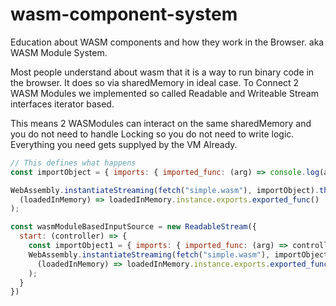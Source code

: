 # wasm-component-system
Education about WASM components and how they work in the Browser. aka WASM Module System. 

Most people understand about wasm that it is a way to run binary code in the browser. It does so via sharedMemory in ideal case.
To Connect 2 WASM Modules we implemented so called Readable and Writeable Stream interfaces iterator based.

This means 2 WASModules can interact on the same sharedMemory and you do not need to handle Locking so you do not need to write logic.
Everything you need gets supplyed by the VM Already. 


```js
// This defines what happens 
const importObject = { imports: { imported_func: (arg) => console.log(arg) } };

WebAssembly.instantiateStreaming(fetch("simple.wasm"), importObject).then(
  (loadedInMemory) => loadedInMemory.instance.exports.exported_func()
);
```


```js
const wasmModuleBasedInputSource = new ReadableStream({
  start: (controller) => {
    const importObject1 = { imports: { imported_func: (arg) => controller.enqueue(arg) } };
    WebAssembly.instantiateStreaming(fetch("simple.wasm"), importObject).then(
      (loadedInMemory) => loadedInMemory.instance.exports.exported_func()
    );
  }
})
```
